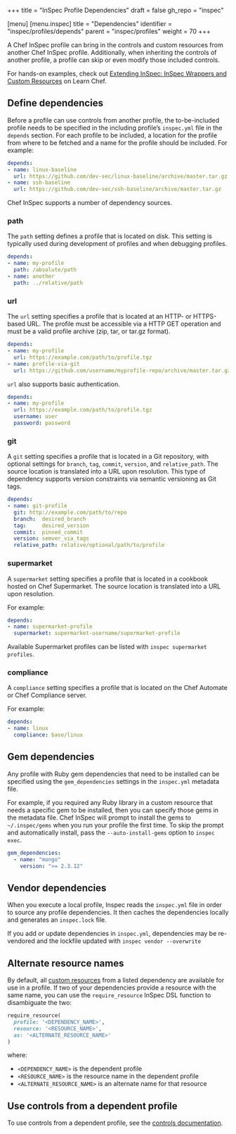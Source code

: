 +++
title = "InSpec Profile Dependencies"
draft = false
gh_repo = "inspec"

[menu]
  [menu.inspec]
    title = "Dependencies"
    identifier = "inspec/profiles/depends"
    parent = "inspec/profiles"
    weight = 70
+++

A Chef InSpec profile can bring in the controls and custom resources from another
Chef InSpec profile. Additionally, when inheriting the controls of another profile,
a profile can skip or even modify those included controls.

For hands-on examples, check out [Extending InSpec: InSpec Wrappers and Custom Resources](https://learn.chef.io/courses/course-v1:chef+InSpec201+Perpetual/about) on Learn Chef.

## Define dependencies

Before a profile can use controls from another profile, the to-be-included profile
needs to be specified in the including profile’s `inspec.yml` file in the `depends`
section. For each profile to be included, a location for the profile from where
to be fetched and a name for the profile should be included. For example:

```yaml
depends:
- name: linux-baseline
  url: https://github.com/dev-sec/linux-baseline/archive/master.tar.gz
- name: ssh-baseline
  url: https://github.com/dev-sec/ssh-baseline/archive/master.tar.gz
```

Chef InSpec supports a number of dependency sources.

### path

The `path` setting defines a profile that is located on disk. This setting is
typically used during development of profiles and when debugging profiles.

```yaml
depends:
- name: my-profile
  path: /absolute/path
- name: another
  path: ../relative/path
```

### url

The `url` setting specifies a profile that is located at an HTTP- or HTTPS-based
URL. The profile must be accessible via a HTTP GET operation and must be a valid
profile archive (zip, tar, or tar.gz format).

```yaml
depends:
- name: my-profile
  url: https://example.com/path/to/profile.tgz
- name: profile-via-git
  url: https://github.com/username/myprofile-repo/archive/master.tar.gz
```

`url` also supports basic authentication.

```yaml
depends:
- name: my-profile
  url: https://example.com/path/to/profile.tgz
  username: user
  password: password
```

### git

A `git` setting specifies a profile that is located in a Git repository, with
optional settings for `branch`, `tag`, `commit`, `version`, and `relative_path`. The source
location is translated into a URL upon resolution. This type of dependency supports
version constraints via semantic versioning as Git tags.

```yaml
depends:
- name: git-profile
  git: http://example.com/path/to/repo
  branch:  desired_branch
  tag:     desired_version
  commit:  pinned_commit
  version: semver_via_tags
  relative_path: relative/optional/path/to/profile
```

### supermarket

A `supermarket` setting specifies a profile that is located in a cookbook hosted
on Chef Supermarket. The source location is translated into a URL upon resolution.

For example:

```yaml
depends:
- name: supermarket-profile
  supermarket: supermarket-username/supermarket-profile
```

Available Supermarket profiles can be listed with `inspec supermarket profiles`.

### compliance

A `compliance` setting specifies a profile that is located on the Chef Automate
or Chef Compliance server.

For example:

```yaml
depends:
- name: linux
  compliance: base/linux
```

## Gem dependencies

Any profile with Ruby gem dependencies that need to be installed can be specified using the `gem_dependencies` settings in the `inspec.yml` metadata file.

For example, if you required any Ruby library in a custom resource that needs a specific gem to be installed, then you can specify those gems in the metadata file.
Chef InSpec will prompt to install the gems to `~/.inspec/gems` when you run your profile the first time.
To skip the prompt and automatically install, pass the `--auto-install-gems` option to `inspec exec`.

```yaml
gem_dependencies:
  - name: "mongo"
    version: ">= 2.3.12"
```

## Vendor dependencies

When you execute a local profile, Inspec reads the `inspec.yml` file in order to
source any profile dependencies. It then caches the dependencies locally and
generates an `inspec.lock` file.

If you add or update dependencies in `inspec.yml`, dependencies may be re-vendored
and the lockfile updated with `inspec vendor --overwrite`

## Alternate resource names

By default, all [custom resources](/inspec/profiles/custom_resources/) from a listed dependency are available for use in a profile.
If two of your dependencies provide a resource with the same name, you can use the `require_resource` InSpec DSL function to disambiguate the two:

```ruby
require_resource(
  profile: '<DEPENDENCY_NAME>',
  resource: '<RESOURCE_NAME>',
  as: '<ALTERNATE_RESOURCE_NAME>'
)
```

where:

- `<DEPENDENCY_NAME>` is the dependent profile
- `<RESOURCE_NAME>` is the resource name in the dependent profile
- `<ALTERNATE_RESOURCE_NAME>` is an alternate name for that resource


## Use controls from a dependent profile

To use controls from a dependent profile, see the [controls documentation](/inspec/profiles/controls/#use-controls-from-an-included-profile).
